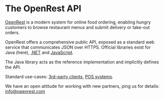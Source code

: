 The OpenRest API
================

[OpenRest](https://www.openrest.com/) is a modern system for online food ordering, enabling hungry customers to browse restaurant menus and submit delivery or take-out orders.

OpenRest offers a comprehensive public API, exposed as a standard web service that communicates JSON over HTTPS.
Official libraries exist for Java (here), [.NET](https://github.com/openrest/openrest4net) and [JavaScript](https://github.com/openrest/openrest4js).

The Java library acts as the reference implementation and implicitly defines the API.

Standard use-cases: [3rd-party clients](https://github.com/openrest/openrest4j/wiki/Client-Integration), [POS systems](https://github.com/openrest/openrest4j/wiki/POS-Integration).

We have an open attitude for working with new partners, ping us for details: info@openrest.com
